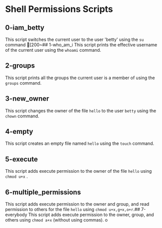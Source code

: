 # Shell Permissions Scripts

## 0-iam_betty
This script switches the current user to the user 'betty' using the `su` command 
[200~## 1-who_am_i
This script prints the effective username of the current user using the `whoami` command.
## 2-groups
This script prints all the groups the current user is a member of using the `groups` command.
## 3-new_owner
This script changes the owner of the file `hello` to the user `betty` using the `chown` command.
## 4-empty
This script creates an empty file named `hello` using the `touch` command.
## 5-execute
This script adds execute permission to the owner of the file `hello` using `chmod u+x` .
## 6-multiple_permissions
This script adds execute permission to the owner and group, and read permission to others for the file `hello` using `chmod u+x,g+x,o+r`.## 7-everybody
This script adds execute permission to the owner, group, and others using `chmod a+x` (without using commas).
o
